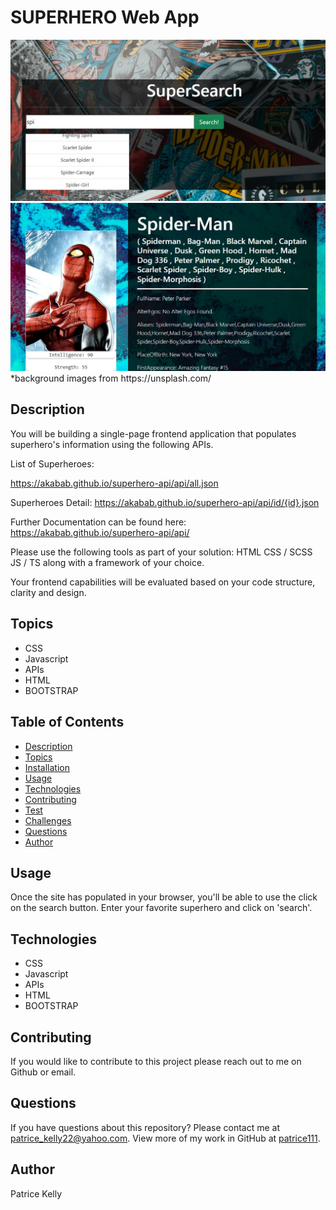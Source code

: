 # SUPERHERO Web App

<img src='Screenshot1.jpg' alt='pic of search engine'>
<img src='Screenshot2.jpg' alt='pic of superhero'>
*background images from https://unsplash.com/

## Description
You will be building a single-page frontend application that populates superhero's information using the following APIs.

List of Superheroes:

https://akabab.github.io/superhero-api/api/all.json

Superheroes Detail:
https://akabab.github.io/superhero-api/api/id/{id}.json

Further Documentation can be found here:
https://akabab.github.io/superhero-api/api/

Please use the following tools as part of your solution:
HTML
CSS / SCSS
JS / TS along with a framework of your choice.

Your frontend capabilities will be evaluated based on your code structure, clarity and design.

## Topics
- CSS
- Javascript
- APIs
- HTML
- BOOTSTRAP

## Table of Contents
* [Description](#description)
* [Topics](#topics)
* [Installation](#installation)
* [Usage](#usage)
* [Technologies](#technologies)
* [Contributing](#contributing)
* [Test](#test)
* [Challenges](#challenges)
* [Questions](#questions)
* [Author](#Author)


## Usage
Once the site has populated in your browser, you'll be able to use the click on the search button. Enter your favorite superhero and click on 'search'.

## Technologies
- CSS
- Javascript
- APIs
- HTML
- BOOTSTRAP

## Contributing
If you would like to contribute to this project please reach out to me on Github or email.

## Questions
If you have questions about this repository? Please contact me at [patrice_kelly22@yahoo.com](mailto:patrice_kelly22@yahoo.com). View more of my work in GitHub at [patrice111](https://github.com/patrice111).

## Author
Patrice Kelly 
